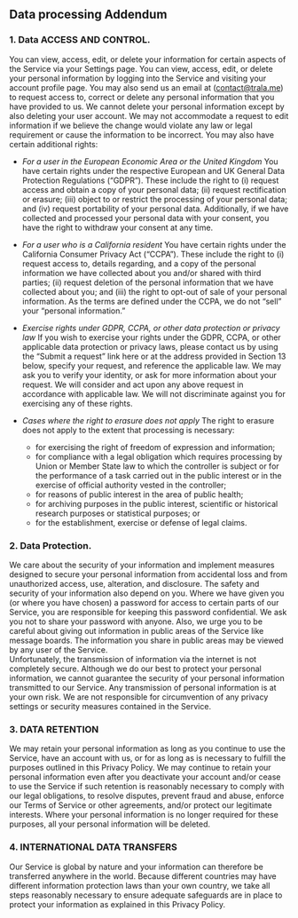 ## Data processing Addendum

### 1. Data ACCESS AND CONTROL.

You can view, access, edit, or delete your information for certain aspects of the Service via your Settings page. You can view, access, edit, or delete your personal information by logging into the Service and visiting your account profile page. You may also send us an email at (contact@trala.me) to request access to, correct or delete any personal information that you have provided to us. We cannot delete your personal information except by also deleting your user account. We may not accommodate a request to edit information if we believe the change would violate any law or legal requirement or cause the information to be incorrect. You may also have certain additional rights:

- _For a user in the European Economic Area or the United Kingdom_
  You have certain rights under the respective European and UK General Data Protection Regulations (“GDPR”). These include the right to (i) request access and obtain a copy of your personal data; (ii) request rectification or erasure; (iii) object to or restrict the processing of your personal data; and (iv) request portability of your personal data. Additionally, if we have collected and processed your personal data with your consent, you have the right to withdraw your consent at any time.

- _For a user who is a California resident_
  You have certain rights under the California Consumer Privacy Act (“CCPA”). These include the right to (i) request access to, details regarding, and a copy of the personal information we have collected about you and/or shared with third parties; (ii) request deletion of the personal information that we have collected about you; and (iii) the right to opt-out of sale of your personal information. As the terms are defined under the CCPA, we do not “sell” your “personal information.”

- _Exercise rights under GDPR, CCPA, or other data protection or privacy law_
  If you wish to exercise your rights under the GDPR, CCPA, or other applicable data protection or privacy laws, please contact us by using the “Submit a request” link here or at the address provided in Section 13 below, specify your request, and reference the applicable law. We may ask you to verify your identity, or ask for more information about your request. We will consider and act upon any above request in accordance with applicable law. We will not discriminate against you for exercising any of these rights.

- _Cases where the right to erasure does not apply_
  The right to erasure does not apply to the extent that processing is necessary:
  - for exercising the right of freedom of expression and information;
  - for compliance with a legal obligation which requires processing by Union or Member State law to which the controller is subject or for the performance of a task carried out in the public interest or in the exercise of official authority vested in the controller;
  - for reasons of public interest in the area of public health;
  - for archiving purposes in the public interest, scientific or historical research purposes or statistical purposes; or
  - for the establishment, exercise or defense of legal claims.

### 2. Data Protection.

We care about the security of your information and implement measures designed to secure your personal information from accidental loss and from unauthorized access, use, alteration, and disclosure. The safety and security of your information also depend on you. Where we have given you (or where you have chosen) a password for access to certain parts of our Service, you are responsible for keeping this password confidential. We ask you not to share your password with anyone. Also, we urge you to be careful about giving out information in public areas of the Service like message boards. The information you share in public areas may be viewed by any user of the Service.
<br>Unfortunately, the transmission of information via the internet is not completely secure. Although we do our best to protect your personal information, we cannot guarantee the security of your personal information transmitted to our Service. Any transmission of personal information is at your own risk. We are not responsible for circumvention of any privacy settings or security measures contained in the Service.

### 3. DATA RETENTION

We may retain your personal information as long as you continue to use the Service, have an account with us, or for as long as is necessary to fulfill the purposes outlined in this Privacy Policy. We may continue to retain your personal information even after you deactivate your account and/or cease to use the Service if such retention is reasonably necessary to comply with our legal obligations, to resolve disputes, prevent fraud and abuse, enforce our Terms of Service or other agreements, and/or protect our legitimate interests. Where your personal information is no longer required for these purposes, all your personal information will be deleted.

### 4. INTERNATIONAL DATA TRANSFERS

Our Service is global by nature and your information can therefore be transferred anywhere in the world. Because different countries may have different information protection laws than your own country, we take all steps reasonably necessary to ensure adequate safeguards are in place to protect your information as explained in this Privacy Policy.

